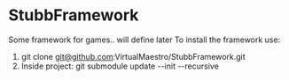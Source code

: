 # StubbFramework
 Some framework for games.. will define later
 To install the framework use: 
 1. git clone git@github.com:VirtualMaestro/StubbFramework.git
 2. Inside project: git submodule update --init --recursive

